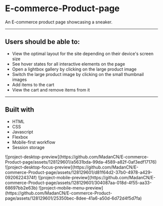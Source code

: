 # E-commerce-Product-page
An E-commerce product page showcasing a sneaker.
<hr>
<h2>Users should be able to:</h2>
<ul>
  <li>View the optimal layout for the site depending on their device's screen size</li>
  <li>See hover states for all interactive elements on the page</li>
  <li>Open a lightbox gallery by clicking on the large product image</li>
  <li>Switch the large product image by clicking on the small thumbnail images</li>
  <li>Add items to the cart</li>
  <li>View the cart and remove items from it</li>
</ul>
<hr>
<h2>Built with</h2>
<ul>
  <li>HTML </li>
  <li>CSS </li>
  <li>Javascript </li>
  <li>Flexbox </li>
  <li> Mobile-first workflow</li>
  <li>Session storage </li>
</ul>
![project-desktop-preview](https://github.com/MadanCN/E-commerce-Product-page/assets/128129601/a5631bda-99da-4589-a82f-0af3edf17176)
![project-desktop-focus-preview](https://github.com/MadanCN/E-commerce-Product-page/assets/128129601/d81f64d2-37b0-4978-a429-09206224374f)
![project-mobile-preview](https://github.com/MadanCN/E-commerce-Product-page/assets/128129601/304087aa-018d-4f55-aa33-68697bb2e63b)
![project-mobile-menu-preview](https://github.com/MadanCN/E-commerce-Product-page/assets/128129601/25350bec-8dee-41a6-a50d-6d72d4f5d7fa)

